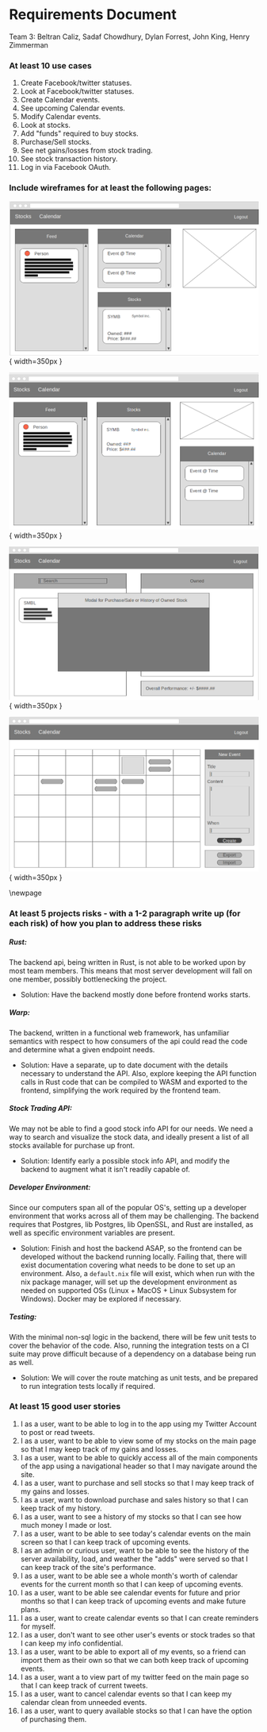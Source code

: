 # Requirements Document
Team 3: Beltran Caliz, Sadaf Chowdhury, Dylan Forrest, John King, Henry Zimmerman

### At least 10 use cases

1. Create Facebook/twitter statuses.
2. Look at Facebook/twitter statuses.
3. Create Calendar events.
4. See upcoming Calendar events.
5. Modify Calendar events.
6. Look at stocks.
7. Add "funds" required to buy stocks.
8. Purchase/Sell stocks.
9. See net gains/losses from stock trading.
10. See stock transaction history.
11. Log in via Facebook OAuth.

### Include wireframes for at least the following pages:

![Main](../wireframes/MainPageWireframe.png){ width=350px }

![Main Alternative](../wireframes/MainPageWireframe2.png){ width=350px }

![Stocks](../wireframes/Stock.png){ width=350px }

![Calendar](../wireframes/Calendar.png){ width=350px }

\newpage

### At least 5 projects risks - with a 1-2 paragraph write up (for each risk) of how you plan to address these risks
##### Rust:

The backend api, being written in Rust, is not able to be worked upon by most team members.
This means that most server development will fall on one member, possibly bottlenecking the project.
- Solution: Have the backend mostly done before frontend works starts.

##### Warp:

The backend, written in a functional web framework, has unfamiliar semantics with respect to how consumers of the api could read the code and determine what a given endpoint needs.
- Solution: Have a separate, up to date document with the details necessary to understand the API. Also, explore keeping the API function calls in Rust code that can be compiled to WASM and exported to the frontend, simplifying the work required by the frontend team.

##### Stock Trading API:

We may not be able to find a good stock info API for our needs.
We need a way to search and visualize the stock data, and ideally present a list of all stocks available for purchase up front.
- Solution: Identify early a possible stock info API, and modify the backend to augment what it isn't readily capable of.

##### Developer Environment:

Since our computers span all of the popular OS's, setting up a developer environment that works across all of them may be challenging. The backend requires that Postgres, lib Postgres, lib OpenSSL, and Rust are installed, as well as specific environment variables are present.
- Solution: Finish and host the backend ASAP, so the frontend can be developed without the backend running locally.
Failing that, there will exist documentation covering what needs to be done to set up an environment.
Also, a `default.nix` file will exist, which when run with the nix package manager, will set up the development environment as needed on supported OSs (Linux + MacOS + Linux Subsystem for Windows).
Docker may be explored if necessary.

##### Testing:
With the minimal non-sql logic in the backend, there will be few unit tests to cover the behavior of the code.
Also, running the integration tests on a CI suite may prove difficult because of a dependency on a database being run as well.
- Solution: We will cover the route matching as unit tests, and be prepared to run integration tests locally if required.




### At least 15 good user stories
1. I as a user, want to be able to log in to the app using my Twitter Account to post or read tweets.
2. I as a user, want to be able to view some of my stocks on the main page so that I may keep track of my gains and losses.
3. I as a user, want to be able to quickly access all of the main components of the app using a navigational header so that I may navigate around the site.
4. I as a user, want to purchase and sell stocks so that I may keep track of my gains and losses.
5. I as a user, want to download purchase and sales history so that I can keep track of my history.
6. I as a user, want to see a history of my stocks so that I can see how much money I made or lost.
7. I as a user, want to be able to see today's calendar events on the main screen so that I can keep track of upcoming events.
8. I as an admin or curious user, want to be able to see the history of the server availability, load, and weather the "adds" were served so that I can keep track of the site's performance.
9. I as a user, want to be able see a whole month's worth of calendar events for the current month so that I can keep of upcoming events.
9. I as a user, want to be able see calendar events for future and prior months so that I can keep track of upcoming events and make future plans.
10. I as a user, want to create calendar events so that I can create reminders for myself.
11. I as a user, don't want to see other user's events or stock trades so that I can keep my info confidential.
12. I as a user, want to be able to export all of my events, so a friend can import them as their own so that we can both keep track of upcoming events.
13. I as a user, want a to view part of my twitter feed on the main page so that I can keep track of current tweets.
14. I as a user, want to cancel calendar events so that I can keep my calendar clean from unneeded events.
15. I as a user, want to query available stocks so that I can have the option of purchasing them.
